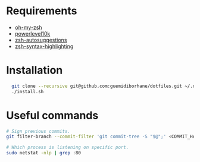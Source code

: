 # Requirements

* [oh-my-zsh](https://github.com/ohmyzsh/ohmyzsh)
* [powerlevel10k](https://github.com/romkatv/powerlevel10k)
* [zsh-autosuggestions](https://github.com/zsh-users/zsh-autosuggestions)
* [zsh-syntax-highlighting](https://github.com/zsh-users/zsh-syntax-highlighting)

 


# Installation

```bash
  git clone --recursive git@github.com:guemidiborhane/dotfiles.git ~/.dotfiles && cd ~/.dotfiles
  ./install.sh
```

# Useful commands

```bash
# Sign previous commits.
git filter-branch --commit-filter 'git commit-tree -S "$@";' <COMMIT_HASH>..HEAD

# Which process is listening on specific port.
sudo netstat -nlp | grep :80
```
